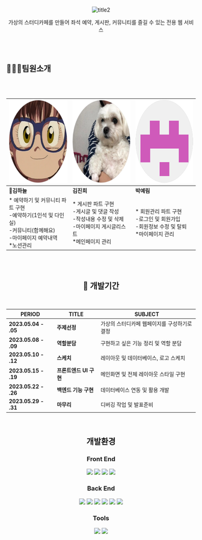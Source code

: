 <div align=center>

<br><br><br>
![title2](https://github.com/Choux2/pickup/assets/132531414/25820b60-e799-49fa-8bf9-d3c6246374f6)

가상의 스터디카페를 만들어 좌석 예약, 게시판, 커뮤니티를 즐길 수 있는 전용 웹 서비스
</div>

<br><br>

## 👩‍👧‍👧팀원소개

<div align=center>

<br><br>
 
| <img src="./p2.png" width="220" height="220"> |  <img src="./p3.png" width="220" height="220">| <img src="./p1.png" width="220" height="220"> |
| ------- | ------- | ------- |
| **👑김하늘** | **김진희** | **박예림**  |
| * 예약하기 및 커뮤니티 파트 구현 <br> -예약하기(1인석 및 다인실) <br> -커뮤니티(함께해요)<br>-마이페이지 예약내역 <br> *노션관리| * 게시판 파트 구현 <br> -게시글 및 댓글 작성 <br> -작성내용 수정 및 삭제 <br> -마이페이지 게시글리스트  <br> *메인페이지 관리| * 회원관리 파트 구현 <br> -로그인 및 회원가입 <br> -회원정보 수정 및 탈퇴 <br> *마이페이지 관리|

</div>

<br><br>

<div align=center>
  
## 📆 개발기간

<br>

| PERIOD | TITLE | SUBJECT |
| ------- | ------- | ------- | 
| **2023.05.04 - .05** | **주제선정** | 가상의 스터디카페 웹페이지를 구성하기로 결정 |
| **2023.05.08 - .09** | **역할분담** | 구현하고 싶은 기능 정리 및 역할 분담 |
| **2023.05.10 - .12** | **스케치** | 레이아웃 및 데이터베이스, 로고 스케치 |
| **2023.05.15 - .19** | **프론트엔드 UI 구현** | 메인화면 및 전체 레이아웃 스타일 구현 |
| **2023.05.22 - .26** | **백엔드 기능 구현** | 데이터베이스 연동 및 활용 개발 |
| **2023.05.29 - .31** | **마무리** | 디버깅 작업 및 발표준비 |

<br>

## 개발환경
### Front End
<img src="https://img.shields.io/badge/javascript-F7DF1E?style=for-the-badge&logo=javascript&logoColor=white"> 
<img src="https://img.shields.io/badge/html5-E34F26?style=for-the-badge&logo=html5&logoColor=white"> 
<img src="https://img.shields.io/badge/css3-1572B6?style=for-the-badge&logo=css3&logoColor=white">
<img src="https://img.shields.io/badge/Bootstrap-7952B3?style=for-the-badge&logo=Bootstrap&logoColor=white">

### Back End
<img src="https://img.shields.io/badge/JAVA-007396?style=for-the-badge&logo=java&logoColor=white">
<img src="https://img.shields.io/badge/MySQL-4479A1?style=for-the-badge&logo=MySQL&logoColor=white">
<img src="https://img.shields.io/badge/php-777BB4?style=for-the-badge&logo=php&logoColor=white">
<img src="https://img.shields.io/badge/phpMyAdmin-6C78AF?style=for-the-badge&logo=phpMyAdmin&logoColor=white">
<img src="https://img.shields.io/badge/Apache-D22128?style=for-the-badge&logo=Apache&logoColor=white">
<img src="https://img.shields.io/badge/android-3DDC84?style=for-the-badge&logo=android&logoColor=white">

### Tools
<img src="https://img.shields.io/badge/notion-000000?style=for-the-badge&logo=notion&logoColor=white">
<img src="https://img.shields.io/badge/GitHub-181717?style=for-the-badge&logo=GitHub&logoColor=white">

</div>
